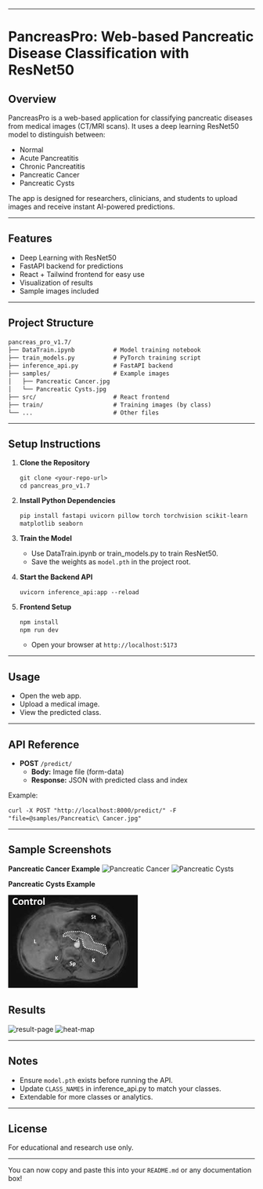 
---

# PancreasPro: Web-based Pancreatic Disease Classification with ResNet50

## Overview

PancreasPro is a web-based application for classifying pancreatic diseases from medical images (CT/MRI scans). It uses a deep learning ResNet50 model to distinguish between:

- Normal
- Acute Pancreatitis
- Chronic Pancreatitis
- Pancreatic Cancer
- Pancreatic Cysts

The app is designed for researchers, clinicians, and students to upload images and receive instant AI-powered predictions.

---

## Features

- Deep Learning with ResNet50
- FastAPI backend for predictions
- React + Tailwind frontend for easy use
- Visualization of results
- Sample images included

---

## Project Structure

```
pancreas_pro_v1.7/
├── DataTrain.ipynb           # Model training notebook
├── train_models.py           # PyTorch training script
├── inference_api.py          # FastAPI backend
├── samples/                  # Example images
│   ├── Pancreatic Cancer.jpg
│   └── Pancreatic Cysts.jpg
├── src/                      # React frontend
├── train/                    # Training images (by class)
└── ...                       # Other files
```

---

## Setup Instructions

1. **Clone the Repository**
   ```
   git clone <your-repo-url>
   cd pancreas_pro_v1.7
   ```

2. **Install Python Dependencies**
   ```
   pip install fastapi uvicorn pillow torch torchvision scikit-learn matplotlib seaborn
   ```

3. **Train the Model**
   - Use DataTrain.ipynb or train_models.py to train ResNet50.
   - Save the weights as `model.pth` in the project root.

4. **Start the Backend API**
   ```
   uvicorn inference_api:app --reload
   ```

5. **Frontend Setup**
   ```
   npm install
   npm run dev
   ```
   - Open your browser at `http://localhost:5173`

---

## Usage

- Open the web app.
- Upload a medical image.
- View the predicted class.

---

## API Reference

- **POST** `/predict/`
  - **Body:** Image file (form-data)
  - **Response:** JSON with predicted class and index

Example:
```
curl -X POST "http://localhost:8000/predict/" -F "file=@samples/Pancreatic\ Cancer.jpg"
```

---

## Sample Screenshots

**Pancreatic Cancer Example**
![Pancreatic Cancer](https://github.com/user-attachments/assets/610d43b2-3823-4179-9af0-cb6c388f40e1)
![Pancreatic Cysts](https://github.com/user-attachments/assets/d2108999-9a4c-4fd0-bb5f-b29b9cc859cf)




**Pancreatic Cysts Example**

![Pancreatic Cysts](samples/Pancreatic%20Cysts.jpg)

## Results
![result-page](https://github.com/user-attachments/assets/65a53c9d-5663-42a2-b600-205c908e94dc)
![heat-map](https://github.com/user-attachments/assets/c661b3ca-ec1f-4fcc-b1f3-897186fcbcaf)

---

## Notes

- Ensure `model.pth` exists before running the API.
- Update `CLASS_NAMES` in inference_api.py to match your classes.
- Extendable for more classes or analytics.

---

## License

For educational and research use only.

---

You can now copy and paste this into your `README.md` or any documentation box!
